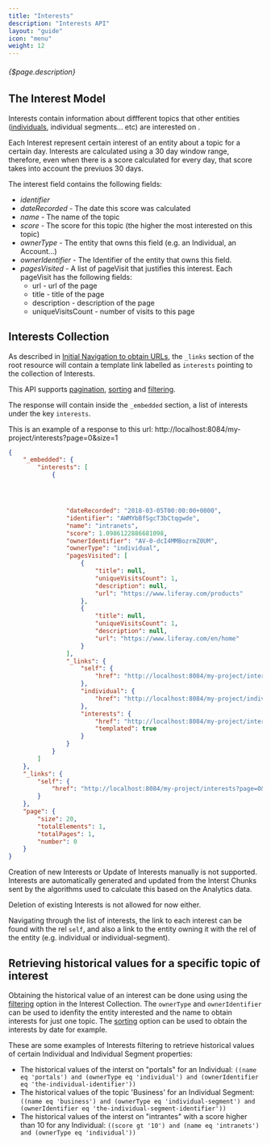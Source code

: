 ```yaml
---
title: "Interests"
description: "Interests API"
layout: "guide"
icon: "menu"
weight: 12
---
```


###### {$page.description}

<article id="1">

## The Interest Model

Interests contain information about diffferent topics that other entities ([individuals](/docs/individuals), individual segments... etc) are interested on .

Each Interest represent certain interest of an entity about a topic for a certain day.
Interests are calculated using a 30 day window range, therefore, even when there
is a score calculated for every day, that score takes into account the previuos
30 days.

The interest field contains the following fields:
* *identifier*
* *dateRecorded* - The date this score was calculated
* *name* - The name of the topic
* *score* - The score for this topic (the higher the most interested on this topic)
* *ownerType* - The entity that owns this field (e.g. an Individual, an Account...)
* *ownerIdentifier* - The Identifier of the entity that owns this field.
* *pagesVisited* - A list of pageVisit that justifies this interest. Each pageVisit has the following fields:
  * url - url of the page
  * title - title of the page
  * description - description of the page
  * uniqueVisitsCount - number of visits to this page

</article>


<article id="2">

## Interests Collection

As described in [Initial Navigation to obtain URLs](/docs/general#navigation),
the `_links` section of the root resource will contain a template link labelled as `interests` pointing to the
collection of Interests.

This API supports [pagination](/docs/general#pagination), [sorting](/docs/general#sorting) and [filtering](/docs/general#filtering).

The response will contain inside the `_embedded` section, a list of interests
under the key `interests`.

This is an example of a response to this url: http://localhost:8084/my-project/interests?page=0&size=1

```json
{
    "_embedded": {
        "interests": [
            {




     			"dateRecorded": "2018-03-05T00:00:00+0000",
                "identifier": "AWMYbBfSgcT3bCtqgwde",
                "name": "intranets",
                "score": 1.0986122886681098,
                "ownerIdentifier": "AV-0-dcI4MMBozrmZ0UM",
                "ownerType": "individual",
                "pagesVisited": [
					{
						"title": null,
						"uniqueVisitsCount": 1,
						"description": null,
						"url": "https://www.liferay.com/products"
					},
					{
						"title": null,
						"uniqueVisitsCount": 1,
						"description": null,
						"url": "https://www.liferay.com/en/home"
					}
				],
                "_links": {
                    "self": {
                        "href": "http://localhost:8084/my-project/interests/AWMYbBfSgcT3bCtqgwde"
                    },
                    "individual": {
                        "href": "http://localhost:8084/my-project/individuals/AV-0-dcI4MMBozrmZ0UM"
                    },
                    "interests": {
                        "href": "http://localhost:8084/my-project/interests{?filter}",
                        "templated": true
                    }
                }
            }
        ]
    },
    "_links": {
        "self": {
            "href": "http://localhost:8084/my-project/interests?page=0&size=1"
        }
    },
    "page": {
        "size": 20,
        "totalElements": 1,
        "totalPages": 1,
        "number": 0
    }
}
```
                      
Creation of new Interests or Update of Interests manually is not supported. Interests are automatically
generated and updated from the Interst Chunks sent by the algorithms used to calculate this
based on the Analytics data.

Deletion of existing Interests is not allowed for now either. 

Navigating through the list of interests, the link to each interest can be found with the rel `self`, and also
a link to the entity owning it with the rel of the entity (e.g. individual or individual-segment). 

</article>

<article id="3">

## Retrieving historical values for a specific topic of interest

Obtaining the historical value of an interest can be done using using 
the [filtering](/docs/general#filtering) option in the Interest Collection. The `ownerType` and `ownerIdentifier` 
can be used to idenfity the entity interested and the name to obtain interests for just
one topic.
The [sorting](/docs/general#sorting) option can be used to obtain the interests by date for example.

These are some examples of Interests filtering to retrieve historical values of certain Individual and Individual Segment properties:

* The historical values of the interst on "portals" for an Individual: `((name eq 'portals') and (ownerType eq 'individual') and (ownerIdentifier eq 'the-individual-identifier'))`
* The historical values of the topic 'Business' for an Individual Segment: `((name eq 'business') and (ownerType eq 'individual-segment') and (ownerIdentifier eq 'the-individual-segment-identifier'))` 
* The historical values of the interst on "intrantes" with a score higher than 10 for any Individual: `((score gt '10') and (name eq 'intranets') and (ownerType eq 'individual'))`

</article>